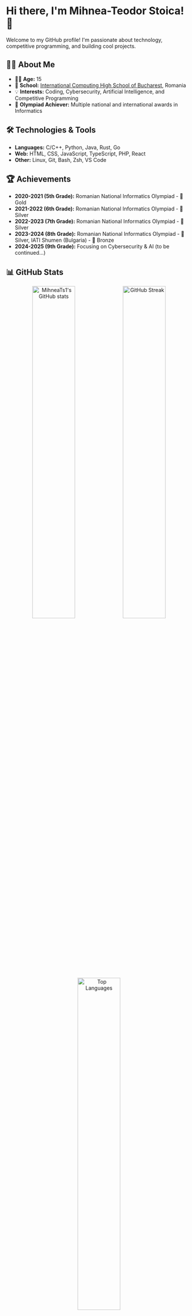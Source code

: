 # Hi there, I'm Mihnea-Teodor Stoica! 👋

Welcome to my GitHub profile! I'm passionate about technology, competitive programming, and building cool projects.

## 👨‍💻 About Me
- 🧑‍🎓 **Age:** 15
- 🏫 **School:** [International Computing High School of Bucharest](https://ichb.ro/), Romania
- 💡 **Interests:** Coding, Cybersecurity, Artificial Intelligence, and Competitive Programming
- 🏅 **Olympiad Achiever:** Multiple national and international awards in Informatics

## 🛠️ Technologies & Tools
- **Languages:** C/C++, Python, Java, Rust, Go
- **Web:** HTML, CSS, JavaScript, TypeScript, PHP, React
- **Other:** Linux, Git, Bash, Zsh, VS Code

## 🏆 Achievements
- **2020-2021 (5th Grade):** Romanian National Informatics Olympiad - 🥇 Gold
- **2021-2022 (6th Grade):** Romanian National Informatics Olympiad - 🥈 Silver
- **2022-2023 (7th Grade):** Romanian National Informatics Olympiad - 🥈 Silver
- **2023-2024 (8th Grade):** Romanian National Informatics Olympiad - 🥈 Silver, IATI Shumen (Bulgaria) - 🥉 Bronze
- **2024-2025 (9th Grade):** Focusing on Cybersecurity & AI (to be continued...)

## 📊 GitHub Stats
<p align="center">
  <img src="https://github-readme-stats.vercel.app/api?username=MihneaTs1&show_icons=true&theme=tokyonight" alt="MihneaTs1's GitHub stats" width="48%"/>
  <img src="https://github-readme-streak-stats.herokuapp.com/?user=MihneaTs1&theme=tokyonight" alt="GitHub Streak" width="48%"/>
  <br/>
  <img src="https://github-readme-stats.vercel.app/api/top-langs/?username=MihneaTs1&layout=compact&theme=tokyonight" alt="Top Languages" width="48%"/>
</p>

## 📫 Connect with Me
- [GitHub](https://github.com/MihneaTs1)
- [Codeforces](https://codeforces.com/profile/KimberlyBruh)
- **Email:** stoicamihnea2009@gmail.com

---

> "Strive not to be a success, but rather to be of value." – Albert Einstein

<!---
MihneaTs1/MihneaTs1 is a ✨ special ✨ repository because its `README.md` (this file) appears on your GitHub profile.
You can click the Preview link to take a look at your changes.
-->
